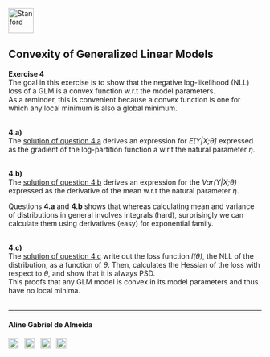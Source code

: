 <a href="https://i.dlpng.com/static/png/498606_preview.png"><img src="https://i.dlpng.com/static/png/498606_preview.png" title="Stanford" alt="Stanford" height="50"></a>

## Convexity of Generalized Linear Models  
  
**Exercise 4**  
The goal in this exercise is to show that the negative log-likelihood (NLL) loss of a GLM is a convex function w.r.t the model parameters.  
As a reminder, this is convenient because a convex function is one for which any local minimum is also a global minimum.

&nbsp;  
**4.a)**  
The [solution of question 4.a](https://github.com/AlmeidaAlin3/MachineLearning/blob/master/ProblemSet1/Exercise4/ex4_a.md) derives an expression for *E[Y|X;θ]* expressed as the gradient of the log-partition function a w.r.t the natural parameter *η*. 

&nbsp;  
**4.b)**  
The [solution of question 4.b](https://github.com/AlmeidaAlin3/MachineLearning/blob/master/ProblemSet1/Exercise4/ex4_b.md) derives an expression for the *Var(Y|X;θ)* expressed as the derivative of the mean w.r.t the natural parameter *η*. 

Questions **4.a** and **4.b** shows that whereas calculating mean and variance of distributions in general involves integrals (hard), surprisingly we can calculate them using derivatives (easy) for exponential family.

&nbsp;  
**4.c)**  
The [solution of question 4.c](https://github.com/AlmeidaAlin3/MachineLearning/blob/master/ProblemSet1/Exercise4/ex4_c.md) write out the loss function *l(θ)*, the NLL of the distribution, as a function of *θ*. Then, calculates the Hessian of the loss with respect to *θ*, and show that it is always PSD.  
This proofs that any GLM model is convex in its model parameters and thus have no local minima.
&nbsp;  
&nbsp;  

---

#### Aline Gabriel de Almeida  
<a href="https://www.linkedin.com/in/alinegalmeida/"><img src="https://cdn3.iconfinder.com/data/icons/logos-and-brands-adobe/512/201_Linkedin-512.png" title="Linkedin: alinegalmeida" alt="https://www.linkedin.com/in/alinegalmeida/" height="20"></a>
&nbsp; <a href="https://www.kaggle.com/almeidaalin3"><img src="https://cdn3.iconfinder.com/data/icons/logos-and-brands-adobe/512/189_Kaggle-512.png" title="Kaggle: almeidaalin3" alt="https://www.kaggle.com/almeidaalin3" height="20"></a>
&nbsp; <a href="mailto:aline.gabriel.almeida@gmail.com"><img src="https://cdn3.iconfinder.com/data/icons/logos-and-brands-adobe/512/147_Gmail-512.png" title="aline.gabriel.almeida@gmail.com" alt="aline.gabriel.almeida@gmail.com" height="20"></a>
&nbsp; <a href="https://github.com/AlmeidaAlin3/"><img src="https://cdn3.iconfinder.com/data/icons/logos-and-brands-adobe/512/142_Github-512.png" title="Github: AlmeidaAlin3" alt="https://github.com/AlmeidaAlin3/" height="20"></a> 
